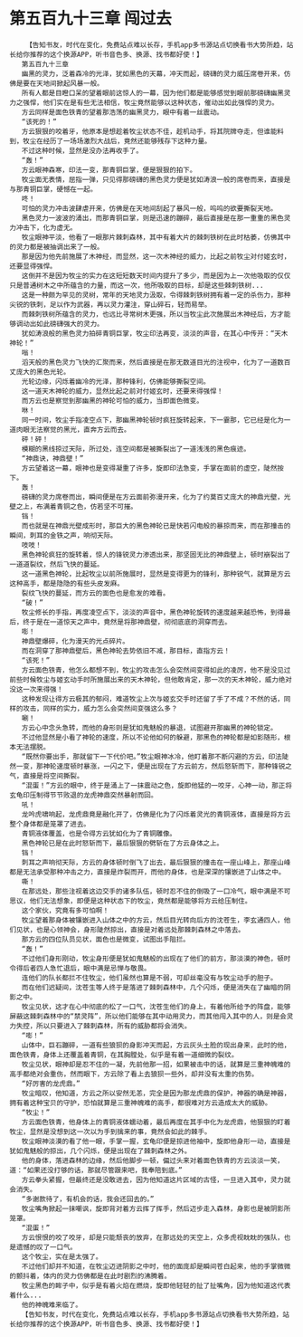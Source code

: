 # 第五百九十三章 闯过去
        【告知书友，时代在变化，免费站点难以长存，手机app多书源站点切换看书大势所趋，站长给你推荐的这个换源APP，听书音色多、换源、找书都好使！】
       第五百九十三章
       幽黑的灵力，泛着森冷的光泽，犹如黑色的天幕，冲天而起，磅礴的灵力威压席卷开来，仿佛是要在天地间掀起风暴一般。
       所有人都是目瞪口呆的望着眼前这惊人的一幕，因为他们都是能够感觉到眼前那磅礴幽黑灵力之强悍，他们实在是有些无法相信，牧尘竟然能够以这种状态，催动出如此强悍的灵力。
       方云同样是面色铁青的望着那浩荡的幽黑灵力，眼中有着一丝震动。
       “该死的！”
       方云狠狠的咬着牙，他原本是想趁着牧尘状态不佳，趁机动手，将其院牌夺走，但谁能料到，牧尘在经历了一场场激烈大战后，竟然还能够残存下这种力量。
       不过这种时候，显然是没办法再收手了。
       “轰！”
       方云眼神森寒，印法一变，那青铜巨掌，便是狠狠的拍下。
       牧尘面无表情，屈指一弹，只见得那磅礴的黑色灵力便是犹如涛浪一般的席卷而来，直接是与那青铜巨掌，硬憾在一起。
       咚！
       可怕的灵力冲击波肆虐开来，仿佛是在天地间刮起了暴风一般，呜呜的欲要撕裂天地。
       黑色灵力一波波的涌出，而那青铜巨掌，则是迅速的蹦碎，最后直接是在那一重重的黑色灵力冲击下，化为虚无。
       牧尘眼神平淡，他看了一眼那片棘刺森林，其中有着大片的棘刺铁树在此时枯萎，仿佛其中的灵力都是被抽调出来了一般。
       那是因为他先前施展了木神经，而显然，这一次木神经的威力，比起之前牧尘对付姬玄时，还要显得强悍。
       这倒并不是因为牧尘的实力在这短短数天时间内提升了多少，而是因为上一次他吸取的仅仅只是普通树木之中所蕴含的力量，而这一次，他所吸取的目标，却是这些棘刺铁树...
       这是一种颇为罕见的灵树，常年的天地灵力汲取，令得棘刺铁树拥有着一定的杀伤力，那种尖锐的铁刺，足以作为武器，再以灵力灌注，穿山碎石，轻而易举。
       而棘刺铁树所蕴含的灵力，也远比寻常树木更强，所以当牧尘此次施展出木神经后，方才能够调动出如此磅礴强大的灵力。
       犹如涛浪般的黑色灵力拍碎青铜巨掌，牧尘印法再变，淡淡的声音，在其心中传开：“天木神轮！”
       嗡！
       滔天般的黑色灵力飞快的汇聚而来，然后直接是在那无数道目光的注视中，化为了一道数百丈庞大的黑色光轮。
       光轮边缘，闪烁着幽冷的光泽，那种锋利，仿佛能够撕裂空间。
       这一道天木神轮的威力，显然比起之前对付姬玄时，还要来得强悍！
       而方云也是察觉到那幽黑的神轮可怕的威力，当即面色微变。
       咻！
       同一时间，牧尘手指凌空点下，那幽黑神轮顿时疯狂旋转起来，下一霎那，它已经是化为一道肉眼无法察觉的黑光，直奔方云而去。
       砰！砰！
       模糊的黑线掠过天际，所过处，连空间都是被撕裂出了一道浅浅的黑色痕迹。
       “神鼎诀，神鼎壁！”
       方云望着这一幕，眼神也是变得凝重了许多，旋即印法急变，手掌在面前的虚空，陡然按下。
       轰！
       磅礴的灵力席卷而出，瞬间便是在方云面前弥漫开来，化为了约莫百丈庞大的神鼎光壁，光壁之上，布满着青铜之色，仿若坚不可摧。
       铛！
       而也就是在神鼎光壁成形时，那巨大的黑色神轮已是快若闪电般的暴掠而来，而在那撞击的瞬间，刺耳的金铁之声，响彻天际。
       吱吱！
       黑色神轮疯狂的旋转着，惊人的锋锐灵力渗透出来，那坚固无比的神鼎壁上，顿时崩裂出了一道道裂纹，然后飞快的蔓延。
       这一道黑色神轮，比起牧尘以前所施展时，显然是变得更为的锋利，那种锐气，就算是方云这种高手，都是隐隐的有些头皮发麻。
       裂纹飞快的蔓延，而方云的面色也是愈发的难看。
       “破！”
       牧尘修长的手指，再度凌空点下，淡淡的声音中，黑色神轮旋转的速度越来越恐怖，到得最后，终于是在一道惊天之声中，竟然是将那神鼎壁，彻彻底底的洞穿而去。
       嘭！
       神鼎壁爆碎，化为漫天的光点碎片。
       而在洞穿了那神鼎壁后，黑色神轮去势依旧不减，那目标，直指方云！
       “该死！”
       方云面色铁青，他怎么都想不到，牧尘的攻击怎么会突然间变得如此的凌厉，他不是没见过前些时候牧尘与姬玄动手时所施展出来的天木神轮，但他敢肯定，那一次的天木神轮，威力绝对没这一次来得强！
       这种发现让得方云极其的郁闷，难道牧尘上次与姬玄交手时还留了手了不成？不然的话，同样的攻击，同样的实力，威力怎么会突然间变强这么多？
       唰！
       方云心中念头急转，而他的身形则是犹如鬼魅般的暴退，试图避开那幽黑的神轮锁定。
       不过他显然是小看了神轮的速度，所以不论他如何的躲避，那黑色的神轮都是如影随形，根本无法摆脱。
       “既然你要出手，那就留下一下代价吧。”牧尘眼神冰冷，他盯着那不断闪避的方云，印法陡然一变，那神轮速度顿时暴涨，一闪之下，便是出现在了方云前方，然后怒斩而下，那种锋锐之气，直接是将空间撕裂。
       “混蛋！”方云的眼中，终于是涌上了一抹震动之色，旋即他猛的一咬牙，心神一动，那正将玄龟印压制得节节败退的龙虎神鼎突然暴射而回。
       吼！
       龙吟虎啸响起，龙虎鼎竟是融化开了，仿佛是化为了闪烁着灵光的青铜液体，直接是将方云整个身体都是笼罩了进去。
       青铜液体覆盖，也是令得方云犹如化为了青铜雕像。
       黑色神轮已是在此时怒斩而下，最后狠狠的劈斩在了方云身体之上。
       铛！
       刺耳之声响彻天际，方云的身体顿时倒飞了出去，最后狠狠的撞击在一座山峰上，那座山峰都是无法承受那种冲击之力，直接是炸裂而开，而他的身体，也是深深的镶嵌进了山体之中。
       嘶！
       在那远处，那些注视着这边交手的诸多队伍，顿时忍不住的倒吸了一口冷气，眼中满是不可思议，他们无法想象，即便是这种状态下的牧尘，竟然都是能够将方云给压制住。
       这个家伙，究竟有多可怕啊！
       牧尘望着那身体被镶嵌进入山体之中的方云，然后目光转向后方的沈苍生，李玄通四人，他们见状，也是心领神会，身形陡然掠出，直接是对着远处那棘刺森林之中落去。
       那方云的四位队员见状，面色也是微变，试图出手阻拦。
       “轰！”
       不过他们身形刚动，牧尘身形便是犹如鬼魅般的出现在了他们的前方，那淡漠的神色，顿时令得后者四人急忙退后，眼中满是忌惮与敬畏。
       连他们的队长都拦不住牧尘，他们虽然也算是不弱，可却丝毫没有与牧尘动手的胆子。
       而在他们迟疑间，沈苍生等人终于是落进了棘刺森林中，几个闪烁，便是消失在了幽暗的阴影之中。
       牧尘见状，这才在心中彻底的松了一口气，沈苍生他们的身上，有着他所给予的阵盘，能够屏蔽这棘刺森林中的“禁灵阵”，所以他们能够在其中动用灵力，而其他闯入其中的人，则是会灵力失控，所以只要进入了棘刺森林，所有的威胁都将会消失。
       “嘭！”
       山体中，巨石蹦碎，一道有些狼狈的身影冲天而起，方云灰头土脸的现出身来，此时的他，面色铁青，身体上还覆盖着青铜，在其胸膛处，似乎是有着一道细微的裂纹。
       牧尘见状，眼神却是忍不住的一凝，先前他那一招，如果被击中的话，就算是三重神魄难的高手都绝对会重伤，然而眼下，方云除了看上去狼狈一些外，却并没有太重的伤势。
       “好厉害的龙虎鼎。”
       牧尘暗叹，他知道，方云之所以安然无恙，完全是因为那龙虎鼎的保护，神器的确是神器，拥有着这种宝贝的守护，恐怕就算是三重神魄难的高手，都很难对方云造成太大的威胁。
       “牧尘！”
       方云面色铁青，他身体上的青铜液体蠕动着，最后再度在其手中化为龙虎鼎，他狠狠的盯着牧尘，显然是没想到这一次以为手到擒来的事，竟然会如此的棘手。
       牧尘眼神淡漠的看了他一眼，手掌一握，玄龟印便是掠进他袖中，旋即他身形一动，直接是犹如鬼魅般的掠出，几个闪烁，便是出现在了棘刺森林之外。
       他的身体，落进森林的边缘，然后他脚步一顿，偏过头来对着面色铁青的方云淡淡一笑，道：“如果还没打够的话，那就尽管跟来吧，我奉陪到底。”
       方云拳头紧握，但最终还是没敢进去，因为他知道这片区域的古怪，一旦进入其中，灵力就会消失。
       “多谢款待了，有机会的话，我会还回去的。”
       牧尘嘴角掀起一抹嘲讽，旋即背对着方云挥了挥手，然后迈步走入森林，身影也是被阴影所笼罩。
       “混蛋！”
       方云恨恨的咬了咬牙，却是只能颓丧的放弃，在那远处的天空上，众多虎视眈眈的强队，也是遗憾的叹了一口气。
       这个牧尘，实在是太强了。
       不过他们却并不知道，在牧尘迈进阴影之中时，他的面庞却是瞬间苍白起来，他的手掌微微的颤抖着，体内的灵力仿佛都是在此时剧烈的沸腾着。
       牧尘黑色的眸子中，似乎是有着火焰在燃烧，旋即他轻轻的扯了扯嘴角，因为他知道这代表着什么...
       他的神魄难来临了。
       【告知书友，时代在变化，免费站点难以长存，手机app多书源站点切换看书大势所趋，站长给你推荐的这个换源APP，听书音色多、换源、找书都好使！】